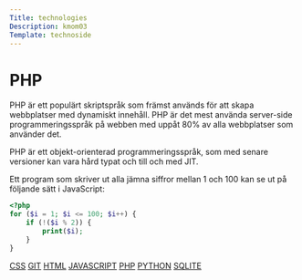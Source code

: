 ```yaml
---
Title: technologies
Description: kmom03
Template: technoside
---
```


<div class="infobox" markdown="1">

# PHP

PHP är ett populärt skriptspråk som främst används för att skapa webbplatser med dynamiskt innehåll. PHP är det mest använda server-side programmeringsspråk på webben med uppåt 80% av alla webbplatser som använder det.

PHP är ett objekt-orienterad programmeringsspråk, som med senare versioner kan vara hård typat och till och med JIT.

Ett program som skriver ut alla jämna siffror mellan 1 och 100 kan se ut på följande sätt i JavaScript:

```php
<?php
for ($i = 1; $i <= 100; $i++) {
    if (!($i % 2)) {
        print($i);
    }
}
```
</div>

<div class="sideinfo" markdown="1">

<a href="css">CSS</a>
<a href="git">GIT</a>
<a href="html">HTML</a>
<a href="javascript">JAVASCRIPT</a>
<a href="php">PHP</a>
<a href="python">PYTHON</a>
<a href="sqlite">SQLITE</a>






</div>